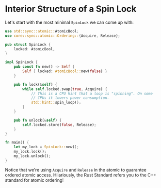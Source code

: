 # Interior Structure of a Spin Lock

Let's start with the most minimal `SpinLock` we can come up with:

```rust
use std::sync::atomic::AtomicBool;
use core::sync::atomic::Ordering::{Acquire, Release};

pub struct SpinLock {
    locked: AtomicBool,
}

impl SpinLock {
    pub const fn new() -> Self {
        Self { locked: AtomicBool::new(false) }
    }

    pub fn lock(&self) {
        while self.locked.swap(true, Acquire) {
            // This is a CPU hint that a loop is "spinning". On some
            // CPUs it lowers power consumption.
            std::hint::spin_loop();
        }
    }

    pub fn unlock(&self) {
        self.locked.store(false, Release);
    }
}

fn main() {
    let my_lock = SpinLock::new();
    my_lock.lock();
    my_lock.unlock();
}
```

Notice that we're using `Acquire` and `Release` in the atomic to guarantee ordered atomic access. Hilariously, the Rust Standard refers you to the C++ standard for atomic ordering!